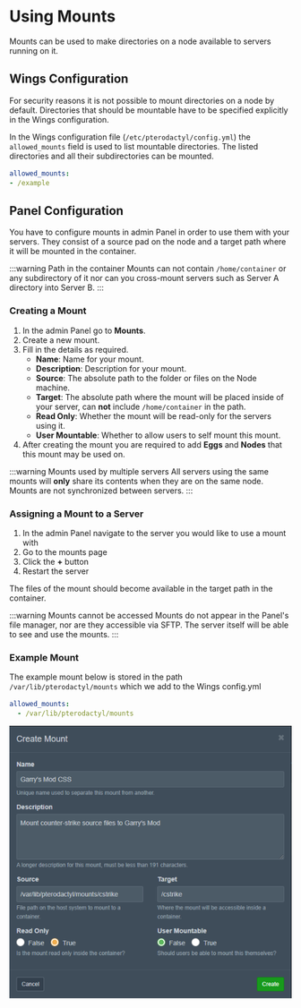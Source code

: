 # Using Mounts

Mounts can be used to make directories on a node available to servers running on it.

## Wings Configuration

For security reasons it is not possible to mount directories on a node by default. Directories that should be mountable have to be specified explicitly in the Wings configuration.

In the Wings configuration file (`/etc/pterodactyl/config.yml`) the `allowed_mounts` field is used to list mountable directories. The listed directories and all their subdirectories can be mounted.

```yml
allowed_mounts:
- /example
```

## Panel Configuration

You have to configure mounts in admin Panel in order to use them with your servers. They consist of a source pad on the node and a target path where it will be mounted in the container.

:::warning Path in the container
Mounts can not contain `/home/container` or any subdirectory of it nor can you cross-mount servers such as Server A directory into Server B.
:::

### Creating a Mount

1. In the admin Panel go to **Mounts**.
2. Create a new mount.
3. Fill in the details as required.
   - **Name**: Name for your mount.
   - **Description**: Description for your mount.
   - **Source**: The absolute path to the folder or files on the Node machine.
   - **Target**: The absolute path where the mount will be placed inside of your server, can **not** include `/home/container` in the path.
   - **Read Only**: Whether the mount will be read-only for the servers using it.
   - **User Mountable**: Whether to allow users to self mount this mount.
4. After creating the mount you are required to add **Eggs** and **Nodes** that this mount may be used on.

:::warning Mounts used by multiple servers
All servers using the same mounts will **only** share its contents when they are on the same node. Mounts are not synchronized between servers.
:::

### Assigning a Mount to a Server

1. In the admin Panel navigate to the server you would like to use a mount with
2. Go to the mounts page
3. Click the **+** button
4. Restart the server

The files of the mount should become available in the target path in the container.

:::warning Mounts cannot be accessed
Mounts do not appear in the Panel's file manager, nor are they accessible via SFTP. The server itself will be able to see and use the mounts.
:::

### Example Mount

The example mount below is stored in the path `/var/lib/pterodactyl/mounts` which we add to the Wings config.yml

```yml
allowed_mounts:
  - /var/lib/pterodactyl/mounts
```

![](./../.vuepress/public/gmod_mount_example.png)
